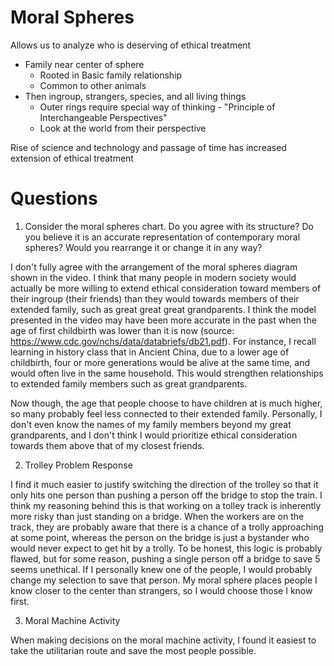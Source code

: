 # Moral Spheres

Allows us to analyze who is deserving of ethical treatment

* Family near center of sphere
    * Rooted in Basic family relationship
    * Common to other animals
* Then ingroup, strangers, species, and all living things
    * Outer rings require special way of thinking - "Principle of Interchangeable Perspectives"
    * Look at the world from their perspective

Rise of science and technology and passage of time has increased extension of ethical treatment

# Questions

1. Consider the moral spheres chart. Do you agree with its structure? Do you believe it is an accurate representation of contemporary moral spheres? Would you rearrange it or change it in any way?

I don't fully agree with the arrangement of the moral spheres diagram shown in the video. I think that many people in modern society would actually be more willing to extend ethical consideration toward members of their ingroup (their friends) than they would towards members of their extended family, such as great great great grandparents. I think the model presented in the video may have been more accurate in the past when the age of first childbirth was lower than it is now (source: https://www.cdc.gov/nchs/data/databriefs/db21.pdf). For instance, I recall learning in history class that in Ancient China, due to a lower age of childbirth, four or more generations would be alive at the same time, and would often live in the same household. This would strengthen relationships to extended family members such as great grandparents.

Now though, the age that people choose to have children at is much higher, so many probably feel less connected to their extended family. Personally, I don't even know the names of my family members beyond my great grandparents, and I don't think I would prioritize ethical consideration towards them above that of my closest friends.

2. Trolley Problem Response

I find it much easier to justify switching the direction of the trolley so that it only hits one person than pushing a person off the bridge to stop the train. I think my reasoning behind this is that working on a tolley track is inherently more risky than just standing on a bridge. When the workers are on the track, they are probably aware that there is a chance of a trolly approaching at some point, whereas the person on the bridge is just a bystander who would never expect to get hit by a trolly. To be honest, this logic is probably flawed, but for some reason, pushing a single person off a bridge to save 5 seems unethical. If I personally knew one of the people, I would probably change my selection to save that person. My moral sphere places people I know closer to the center than strangers, so I would choose those I know first.

3. Moral Machine Activity

When making decisions on the moral machine activity, I found it easiest to take the utilitarian route and save the most people possible. 